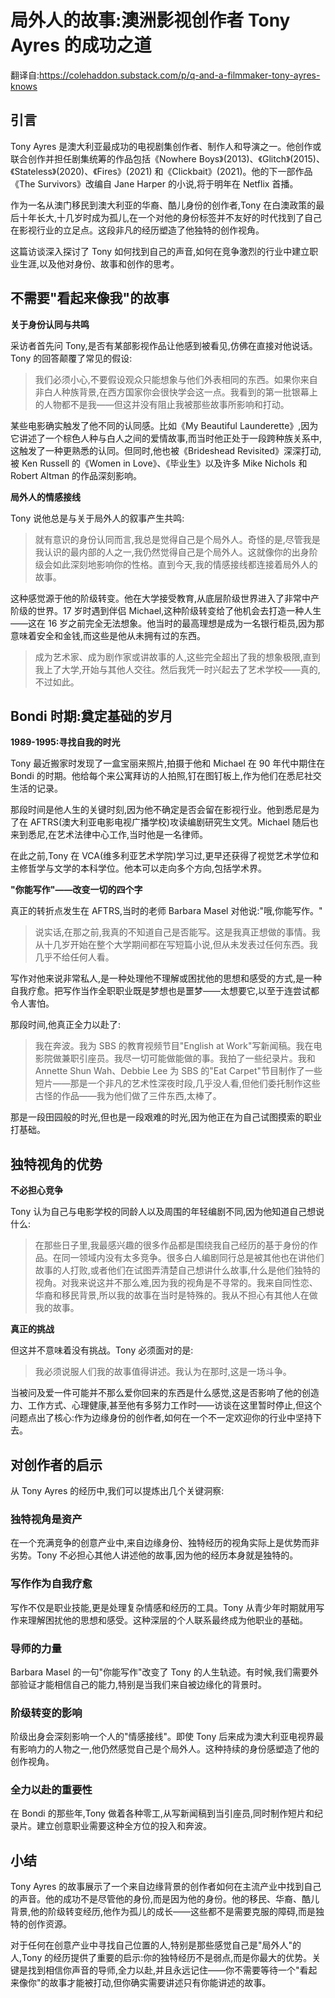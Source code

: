 # 局外人的故事:澳洲影视创作者 Tony Ayres 的成功之道

翻译自:https://colehaddon.substack.com/p/q-and-a-filmmaker-tony-ayres-knows

## 引言

Tony Ayres 是澳大利亚最成功的电视剧集创作者、制作人和导演之一。他创作或联合创作并担任剧集统筹的作品包括《Nowhere Boys》(2013)、《Glitch》(2015)、《Stateless》(2020)、《Fires》(2021) 和《Clickbait》(2021)。他的下一部作品《The Survivors》改编自 Jane Harper 的小说,将于明年在 Netflix 首播。

作为一名从澳门移民到澳大利亚的华裔、酷儿身份的创作者,Tony 在白澳政策的最后十年长大,十几岁时成为孤儿,在一个对他的身份标签并不友好的时代找到了自己在影视行业的立足点。这段非凡的经历塑造了他独特的创作视角。

这篇访谈深入探讨了 Tony 如何找到自己的声音,如何在竞争激烈的行业中建立职业生涯,以及他对身份、故事和创作的思考。

## 不需要"看起来像我"的故事

**关于身份认同与共鸣**

采访者首先问 Tony,是否有某部影视作品让他感到被看见,仿佛在直接对他说话。Tony 的回答颠覆了常见的假设:

> 我们必须小心,不要假设观众只能想象与他们外表相同的东西。如果你来自非白人种族背景,在西方国家你会很快学会这一点。我看到的第一批银幕上的人物都不是我——但这并没有阻止我被那些故事所影响和打动。

某些电影确实触发了他不同的认同感。比如《My Beautiful Launderette》,因为它讲述了一个棕色人种与白人之间的爱情故事,而当时他正处于一段跨种族关系中,这触发了一种更熟悉的认同。但同时,他也被《Brideshead Revisited》深深打动,被 Ken Russell 的《Women in Love》、《毕业生》以及许多 Mike Nichols 和 Robert Altman 的作品深刻影响。

**局外人的情感接线**

Tony 说他总是与关于局外人的叙事产生共鸣:

> 就有意识的身份认同而言,我总是觉得自己是个局外人。奇怪的是,尽管我是我认识的最内部的人之一,我仍然觉得自己是个局外人。这就像你的出身阶级会如此深刻地影响你的性格。直到今天,我的情感接线都连接着局外人的故事。

这种感觉源于他的阶级转变。他在大学接受教育,从底层阶级世界进入了非常中产阶级的世界。17 岁时遇到伴侣 Michael,这种阶级转变给了他机会去打造一种人生——这在 16 岁之前完全无法想象。他当时的最高理想是成为一名银行柜员,因为那意味着安全和金钱,而这些是他从未拥有过的东西。

> 成为艺术家、成为剧作家或讲故事的人,这些完全超出了我的想象极限,直到我上了大学,开始与其他人交往。然后我凭一时兴起去了艺术学校——真的,不过如此。

## Bondi 时期:奠定基础的岁月

**1989-1995:寻找自我的时光**

Tony 最近搬家时发现了一盒宝丽来照片,拍摄于他和 Michael 在 90 年代中期住在 Bondi 的时期。他给每个来公寓拜访的人拍照,钉在图钉板上,作为他们在悉尼社交生活的记录。

那段时间是他人生的关键时刻,因为他不确定是否会留在影视行业。他到悉尼是为了在 AFTRS(澳大利亚电影电视广播学校)攻读编剧研究生文凭。Michael 随后也来到悉尼,在艺术法律中心工作,当时他是一名律师。

在此之前,Tony 在 VCA(维多利亚艺术学院)学习过,更早还获得了视觉艺术学位和主修哲学与文学的本科学位。他本可以走向多个方向,包括学术界。

**"你能写作"——改变一切的四个字**

真正的转折点发生在 AFTRS,当时的老师 Barbara Masel 对他说:"哦,你能写作。"

> 说实话,在那之前,我真的不知道自己是否能写。这是我真正想做的事情。我从十几岁开始在整个大学期间都在写短篇小说,但从未发表过任何东西。我几乎不给任何人看。

写作对他来说非常私人,是一种处理他不理解或困扰他的思想和感受的方式,是一种自我疗愈。把写作当作全职职业既是梦想也是噩梦——太想要它,以至于连尝试都令人害怕。

那段时间,他真正全力以赴了:

> 我在奔波。我为 SBS 的教育视频节目"English at Work"写新闻稿。我在电影院做兼职引座员。我尽一切可能做能做的事。我拍了一些纪录片。我和 Annette Shun Wah、Debbie Lee 为 SBS 的"Eat Carpet"节目制作了一些短片——那是一个非凡的艺术性深夜时段,几乎没人看,但他们委托制作这些古怪的作品——我为他们做了三件东西,太棒了。

那是一段田园般的时光,但也是一段艰难的时光,因为他正在为自己试图摸索的职业打基础。

## 独特视角的优势

**不必担心竞争**

Tony 认为自己与电影学校的同龄人以及周围的年轻编剧不同,因为他知道自己想说什么:

> 在那些日子里,我最感兴趣的很多作品都是围绕我自己经历的基于身份的作品。在同一领域内没有太多竞争。很多白人编剧同行总是被其他也在讲他们故事的人打败,或者他们在试图弄清楚自己想讲什么故事,什么是他们独特的视角。对我来说这并不那么难,因为我的视角是不寻常的。我来自同性恋、华裔和移民背景,所以我的故事在当时是特殊的。我从不担心有其他人在做我的故事。

**真正的挑战**

但这并不意味着没有挑战。Tony 必须面对的是:

> 我必须说服人们我的故事值得讲述。我认为在那时,这是一场斗争。

当被问及爱一件可能并不那么爱你回来的东西是什么感觉,这是否影响了他的创造力、工作方式、心理健康,甚至他有多努力工作时——访谈在这里暂时停止,但这个问题点出了核心:作为边缘身份的创作者,如何在一个不一定欢迎你的行业中坚持下去。

## 对创作者的启示

从 Tony Ayres 的经历中,我们可以提炼出几个关键洞察:

### 独特视角是资产

在一个充满竞争的创意产业中,来自边缘身份、独特经历的视角实际上是优势而非劣势。Tony 不必担心其他人讲述他的故事,因为他的经历本身就是独特的。

### 写作作为自我疗愈

写作不仅是职业技能,更是处理复杂情感和经历的工具。Tony 从青少年时期就用写作来理解困扰他的思想和感受。这种深层的个人联系最终成为他职业的基础。

### 导师的力量

Barbara Masel 的一句"你能写作"改变了 Tony 的人生轨迹。有时候,我们需要外部验证才能相信自己的能力,特别是当我们来自被边缘化的背景时。

### 阶级转变的影响

阶级出身会深刻影响一个人的"情感接线"。即使 Tony 后来成为澳大利亚电视界最有影响力的人物之一,他仍然感觉自己是个局外人。这种持续的身份感塑造了他的创作视角。

### 全力以赴的重要性

在 Bondi 的那些年,Tony 做着各种零工,从写新闻稿到当引座员,同时制作短片和纪录片。建立创意职业需要这种全方位的投入和奔波。

## 小结

Tony Ayres 的故事展示了一个来自边缘背景的创作者如何在主流产业中找到自己的声音。他的成功不是尽管他的身份,而是因为他的身份。他的移民、华裔、酷儿背景,他的阶级转变经历,他作为孤儿的成长——这些都不是需要克服的障碍,而是独特的创作资源。

对于任何在创意产业中寻找自己位置的人,特别是那些感觉自己是"局外人"的人,Tony 的经历提供了重要的启示:你的独特经历不是弱点,而是你最大的优势。关键是找到相信你声音的导师,全力以赴,并且永远记住——你不需要等待一个"看起来像你"的故事才能被打动,但你确实需要讲述只有你能讲述的故事。
